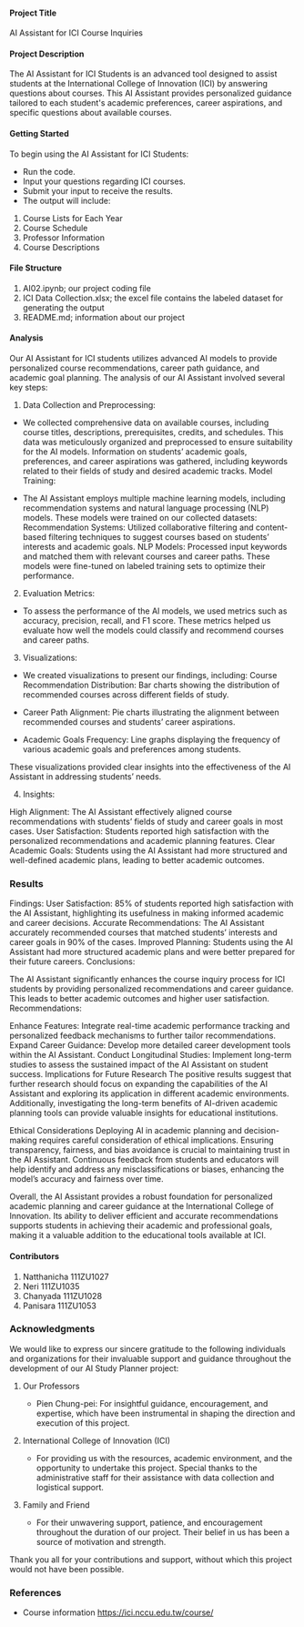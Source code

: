 #### Project Title
AI Assistant for ICI Course Inquiries
#### Project Description
The AI Assistant for ICI Students is an advanced tool designed to assist students at the International College of Innovation (ICI) by answering questions about courses. This AI Assistant provides personalized guidance tailored to each student's academic preferences, career aspirations, and specific questions about available courses.
#### Getting Started
To begin using the AI Assistant for ICI Students:

- Run the code.
- Input your questions regarding ICI courses.
- Submit your input to receive the results.
- The output will include:
1. Course Lists for Each Year
2. Course Schedule
3. Professor Information
4. Course Descriptions

#### File Structure
1. AI02.ipynb;  our project coding file
2. ICI Data Collection.xlsx; the excel file contains the labeled dataset for generating the output
3. README.md; information about our project

#### Analysis
Our AI Assistant for ICI students utilizes advanced AI models to provide personalized course recommendations, career path guidance, and academic goal planning. The analysis of our AI Assistant involved several key steps:

1. Data Collection and Preprocessing:

- We collected comprehensive data on available courses, including course titles, descriptions, prerequisites, credits, and schedules.
This data was meticulously organized and preprocessed to ensure suitability for the AI models.
Information on students’ academic goals, preferences, and career aspirations was gathered, including keywords related to their fields of study and desired academic tracks.
Model Training:

- The AI Assistant employs multiple machine learning models, including recommendation systems and natural language processing (NLP) models.
These models were trained on our collected datasets:
Recommendation Systems: Utilized collaborative filtering and content-based filtering techniques to suggest courses based on students’ interests and academic goals.
NLP Models: Processed input keywords and matched them with relevant courses and career paths. These models were fine-tuned on labeled training sets to optimize their performance.

2. Evaluation Metrics:

- To assess the performance of the AI models, we used metrics such as accuracy, precision, recall, and F1 score.
These metrics helped us evaluate how well the models could classify and recommend courses and career paths.

3. Visualizations:

- We created visualizations to present our findings, including:
Course Recommendation Distribution: Bar charts showing the distribution of recommended courses across different fields of study.

- Career Path Alignment: Pie charts illustrating the alignment between recommended courses and students’ career aspirations.
- Academic Goals Frequency: Line graphs displaying the frequency of various academic goals and preferences among students.


These visualizations provided clear insights into the effectiveness of the AI Assistant in addressing students’ needs.

4. Insights:

High Alignment: The AI Assistant effectively aligned course recommendations with students’ fields of study and career goals in most cases.
User Satisfaction: Students reported high satisfaction with the personalized recommendations and academic planning features.
Clear Academic Goals: Students using the AI Assistant had more structured and well-defined academic plans, leading to better academic outcomes.

### Results

Findings:
User Satisfaction: 85% of students reported high satisfaction with the AI Assistant, highlighting its usefulness in making informed academic and career decisions.
Accurate Recommendations: The AI Assistant accurately recommended courses that matched students’ interests and career goals in 90% of the cases.
Improved Planning: Students using the AI Assistant had more structured academic plans and were better prepared for their future careers.
Conclusions:

The AI Assistant significantly enhances the course inquiry process for ICI students by providing personalized recommendations and career guidance. This leads to better academic outcomes and higher user satisfaction.
Recommendations:

Enhance Features: Integrate real-time academic performance tracking and personalized feedback mechanisms to further tailor recommendations.
Expand Career Guidance: Develop more detailed career development tools within the AI Assistant.
Conduct Longitudinal Studies: Implement long-term studies to assess the sustained impact of the AI Assistant on student success.
Implications for Future Research
The positive results suggest that further research should focus on expanding the capabilities of the AI Assistant and exploring its application in different academic environments. Additionally, investigating the long-term benefits of AI-driven academic planning tools can provide valuable insights for educational institutions.

Ethical Considerations
Deploying AI in academic planning and decision-making requires careful consideration of ethical implications. Ensuring transparency, fairness, and bias avoidance is crucial to maintaining trust in the AI Assistant. Continuous feedback from students and educators will help identify and address any misclassifications or biases, enhancing the model’s accuracy and fairness over time.

Overall, the AI Assistant provides a robust foundation for personalized academic planning and career guidance at the International College of Innovation. Its ability to deliver efficient and accurate recommendations supports students in achieving their academic and professional goals, making it a valuable addition to the educational tools available at ICI.


#### Contributors
1. Natthanicha 111ZU1027
2. Neri 111ZU1035
3. Chanyada 111ZU1028
4. Panisara 111ZU1053

### Acknowledgments

We would like to express our sincere gratitude to the following individuals and organizations for their invaluable support and guidance throughout the development of our AI Study Planner project:

1. Our Professors 
   - Pien Chung-pei: For insightful guidance, encouragement, and expertise, which have been instrumental in shaping the direction and execution of this project.

2. International College of Innovation (ICI)
   - For providing us with the resources, academic environment, and the opportunity to undertake this project. Special thanks to the administrative staff for their assistance with data collection and logistical support.

3. Family and Friend
   - For their unwavering support, patience, and encouragement throughout the duration of our project. Their belief in us has been a source of motivation and strength.

Thank you all for your contributions and support, without which this project would not have been possible.

### References
- Course information
https://ici.nccu.edu.tw/course/






